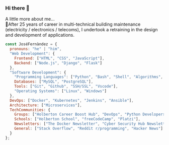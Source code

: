 ### Hi there 👋

A little more about me...  
🚀After 25 years of career in multi-technical building maintenance (electricity / electronics / telecoms), 
 I undertook a retraining in the design and development of applications.

```javascript
const JoséFernàndez = {
  pronouns: "he" | "him",
  "Web Development": {
    Frontend: ["HTML", "CSS", "JavaScript"],
    Backend: ["Node.js", "Django", "Flask"]
  },
  "Software Development": {
    "Programming Languages": ["Python", "Bash", "Shell", "Algorithms", "C", "ASM"],
    Databases: ["MySQL", "PostgreSQL"],
    Tools: ["Git", "Github", "SSH/SSL", "Vscode"],
    "Operating Systems": ["Linux", "Windows"]
  },
  DevOps: ["Docker", "Kubernetes", "Jenkins", "Ansible"],
  Architecture: ["Microservices"],
  TechCommunities: {
    Groups: ["Holberton Career Boost Hub", "DevOps", "Python Developers", "IoT-Internet of Things"],
    Schools: ["Holberton School", "freeCodeCamp", "Platzi"],
    Newsletters: ["The Docker Newsletter", "Cyber Security Hub Newsletter"],
    General: ["Stack Overflow", "Reddit r/programming", "Hacker News"]
  }
};

```
